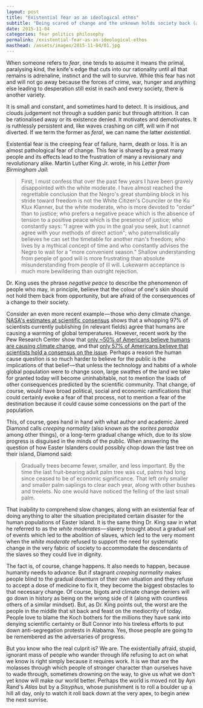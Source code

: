 ```yaml
---
layout: post
title: "Existential fear as an ideological ethos"
subtitle: "Being scared of change and the unknown holds society back (and always has)"
date: 2015-11-04
categories: fear politics philosophy
permalink: /existential-fear-as-an-ideological-ethos
masthead: /assets/images/2015-11-04/01.jpg
---
```

When someone refers to _fear_, one tends to assume it means the primal, paralysing kind, the knife's edge that cuts into our rationality until all that remains is adrenaline, instinct and the will to survive. While this fear has not and will not go away because the forces of crime, war, hunger and anything else leading to desperation still exist in each and every society, there is another variety.

It is small and constant, and sometimes hard to detect. It is insidious, and clouds judgement not through a sudden panic but through attrition. It can be rationalised away or its existence denied. It motivates and demotivates. It is ruthlessly persistent and, like waves crashing on cliff, will win if not diverted. If we term the former as _feral_, we can name the latter _existential_.

Existential fear is the creeping fear of failure, harm, death or loss. It is an almost pathological fear of change. This fear is shared by a great many people and its effects lead to the frustration of many a revisionary and revolutionary alike. Martin Luther King Jr. wrote, in his _Letter from Birmingham Jail_:

 > First, I must confess that over the past few years I have been gravely disappointed with the white moderate. I have almost reached the regrettable conclusion that the Negro's great stumbling block in his stride toward freedom is not the White Citizen's Counciler or the Ku Klux Klanner, but the white moderate, who is more devoted to "order" than to justice; who prefers a negative peace which is the absence of tension to a positive peace which is the presence of justice; who constantly says: "I agree with you in the goal you seek, but I cannot agree with your methods of direct action"; who paternalistically believes he can set the timetable for another man's freedom; who lives by a mythical concept of time and who constantly advises the Negro to wait for a "more convenient season." Shallow understanding from people of good will is more frustrating than absolute misunderstanding from people of ill will. Lukewarm acceptance is much more bewildering than outright rejection.

Dr. King uses the phrase _negative peace_ to describe the phenomenon of people who may, in principle, believe that the colour of one's skin should not hold them back from opportunity, but are afraid of the consequences of a change to their society.

Consider an even more recent example — those who deny climate change. [NASA's estimates at scientific consensus](http://climate.nasa.gov/scientific-consensus/) shows that a whopping 97% of scientists currently publishing (in relevant fields) agree that humans are causing a warming of global temperatures. However, recent work by the Pew Research Center show that [only ~50% of Americans believe humans are causing climate change](http://www.pewinternet.org/interactives/public-scientists-opinion-gap/), and that [only 57% of Americans believe that scientists hold a consensus on the issue](http://www.pewinternet.org/2015/01/29/public-and-scientists-views-on-science-and-society/). Perhaps a reason the human cause question is so much harder to believe for the public is the implications of that belief — that unless the technology and habits of a whole global population were to change soon, large swathes of the land we take for granted today will become uninhabitable, not to mention the loads of other consequences predicted by the scientific community. That change, of course, would have broad political, social and economic ramifications that could certainly evoke a fear of that process, not to mention a fear of the destination because it could cause some concessions on the part of the population.

This, of course, goes hand in hand with what author and academic Jared Diamond calls _creeping normality_ (also known as the _sorites paradox_ among other things), or a long-term gradual change which, due to its slow progress is disguised in the minds of the public. When answering the question of how Easter Islanders could possibly chop down the last tree on their island, Diamond said:

> Gradually trees became fewer, smaller, and less important. By the time the last fruit-bearing adult palm tree was cut, palms had long since ceased to be of economic significance. That left only smaller and smaller palm saplings to clear each year, along with other bushes and treelets. No one would have noticed the felling of the last small palm.

That inability to comprehend slow changes, along with an existential fear of doing anything to alter the situation precipitated certain disaster for the human populations of Easter Island. It is the same thing Dr. King saw in what he referred to as the _white moderates_ — slavery brought about a gradual set of events which led to the abolition of slaves, which led to the very moment when the _white moderate_ refused to support the need for systematic change in the very fabric of society to accommodate the descendants of the slaves so they could live in dignity.

The fact is, of course, change happens. It also needs to happen, because humanity needs to advance. But if stagnant _creeping normality_ makes people blind to the gradual downturn of their own situation and they refuse to accept a dose of medicine to fix it, they become the biggest obstacles to that necessary change. Of course, bigots and climate change deniers will go down in history as being on the wrong side of it (along with countless others of a similar mindset). But, as Dr. King points out, the worst are the people in the middle that sit back and feast on the mediocrity of today. People love to blame the Koch bothers for the millions they have sank into denying scientific certainty or Bull Connor into his tireless efforts to put down anti-segregation protests in Alabama. Yes, those people are going to be remembered as the adversaries of progress.

But you know who the real culprit is? We are. The existentially afraid, stupid, ignorant mass of people who wander through life refusing to act on what we know is right simply because it requires work. It is we that are the molasses through which people of stronger character than ourselves have to wade through, sometimes drowning on the way, to give us what we don't yet know will make our world better. Perhaps the world is moved not by Ayn Rand's _Atlas_ but by a _Sisyphus_, whose punishment is to roll a boulder up a hill all day, only to watch it roll back down at the very apex, to begin anew the next sunrise.
